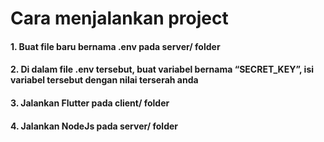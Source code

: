 # Cara menjalankan project

#### 1. Buat file baru bernama .env pada server/ folder
#### 2. Di dalam file .env tersebut, buat variabel bernama “SECRET_KEY”, isi variabel tersebut dengan nilai terserah anda
#### 3. Jalankan Flutter pada client/ folder
#### 4. Jalankan NodeJs pada server/ folder
